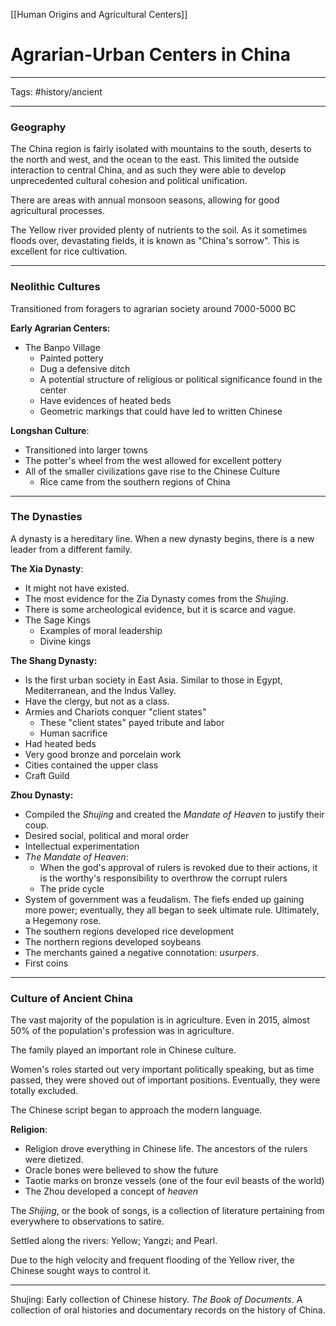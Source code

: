 [[Human Origins and Agricultural Centers]]

# Agrarian-Urban Centers in China

---

Tags: #history/ancient

---

### Geography

The China region is fairly isolated with mountains to the south, deserts to the north and west, and the ocean to the east. 
This limited the outside interaction to central China, and as such they were able to develop unprecedented cultural cohesion and political unification.

There are areas with annual monsoon seasons, allowing for good agricultural processes. 

The Yellow river provided plenty of nutrients to the soil. As it sometimes floods over, devastating fields, it is known as "China's sorrow". 
This is excellent for rice cultivation. 

---

### Neolithic Cultures

Transitioned from foragers to agrarian society around 7000-5000 BC

**Early Agrarian Centers:**
- The Banpo Village
	- Painted pottery
	- Dug a defensive ditch
	- A potential structure of religious or political significance found in the center
	- Have evidences of heated beds
	- Geometric markings that could have led to written Chinese

**Longshan Culture**:
- Transitioned into larger towns
- The potter's wheel from the west allowed for excellent pottery
- All of the smaller civilizations gave rise to the Chinese Culture
	- Rice came from the southern regions of China

---

### The Dynasties 

A dynasty is a hereditary line. When a new dynasty begins, there is a new leader from a different family.

**The Xia Dynasty**:
- It might not have existed. 
- The most evidence for the Zia Dynasty comes from the *Shujing*.
- There is some archeological evidence, but it is scarce and vague. 
- The Sage Kings
	- Examples of moral leadership
	- Divine kings


**The Shang Dynasty:**
- Is the first urban society in East Asia. Similar to those in Egypt, Mediterranean, and the Indus Valley.
- Have the clergy, but not as a class. 
- Armies and Chariots conquer "client states"
	- These "client states" payed tribute and labor
	- Human sacrifice
- Had heated beds
-  Very good bronze and porcelain work
- Cities contained the upper class
- Craft Guild

**Zhou Dynasty:**
- Compiled the *Shujing* and created the *Mandate of Heaven* to justify their coup.
- Desired social, political and moral order
- Intellectual experimentation
- *The Mandate of Heaven*:
	- When the god's approval of rulers is revoked due to their actions, it is the worthy's responsibility to overthrow the corrupt rulers
	- The pride cycle 
- System of government was a feudalism. The fiefs ended up gaining more power; eventually, they all began to seek ultimate rule. Ultimately, a Hegemony rose. 
- The southern regions developed rice development
- The northern regions developed soybeans 
- The merchants gained a negative connotation: *usurpers*. 
- First coins

---

### Culture of Ancient China

The vast majority of the population is in agriculture. Even in 2015, almost 50% of the population's profession was in agriculture. 

The family played an important role in Chinese culture.

Women's roles started out very important politically speaking, but as time passed, they were shoved out of important positions. Eventually, they were totally excluded.

The Chinese script began to approach the modern language. 

**Religion**:
- Religion drove everything in Chinese life. The ancestors of the rulers were dietized. 
- Oracle bones were believed to show the future
- Taotie marks on bronze vessels (one of the four evil beasts of the world)
- The Zhou developed a concept of *heaven*

The *Shijing*, or the book of songs, is a collection of literature pertaining from everywhere to observations to satire. 

Settled along the rivers: Yellow; Yangzi; and Pearl.

Due to the high velocity and frequent flooding of the Yellow river, the Chinese sought ways to control it. 

---

Shujing: Early collection of Chinese history. *The Book of Documents*. A collection of oral histories and documentary records on the history of China.